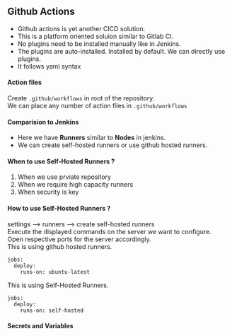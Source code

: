 ## Github Actions
- Github actions is yet another CICD solution.
- This is a platform oriented soluion similar to Gitlab CI.
- No plugins need to be installed manually like in Jenkins.
- The plugins are auto-installed. Installed by default. We can directly use plugins.
- It follows yaml syntax

#### Action files
Create `.github/workflows` in root of the repository.\
We can place any number of action files in `.github/workflows`

#### Comparision to Jenkins
- Here we have **Runners** similar to **Nodes** in jenkins.
- We can create self-hosted runners or use github hosted runners.

#### When to use Self-Hosted Runners ?
1. When we use prviate repository
2. When we require high capacity runners
3. When security is key

#### How to use Self-Hosted Runners ?
settings --> runners --> create self-hosted runners\
Execute the displayed commands on the server we want to configure.\
Open respective ports for the server accordingly.\
This is using github hosted runners.
```
jobs:
  deploy:
    runs-on: ubuntu-latest
```
This is using Self-Hosted Runners.
```
jobs:
  deploy:
    runs-on: self-hosted
```

#### Secrets and Variables
